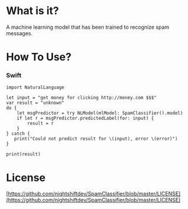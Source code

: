 # What is it?
A machine learning model that has been trained to recognize spam messages.

# How To Use?

### Swift

```
import NaturalLanguage

let input = "get money for clicking http://money.com $$$"
var result = "unknown"
do {
    let msgPredictor = try NLModel(mlModel: SpamClassifier().model)
    if let r = msgPredictor.predictedLabel(for: input) {
        result = r
    }
} catch {
   print("Could not predict result for \(input), error \(error)")
}

print(result) 
```

# License
[https://github.com/nightshiftdev/SpamClassifier/blob/master/LICENSE](https://github.com/nightshiftdev/SpamClassifier/blob/master/LICENSE)

